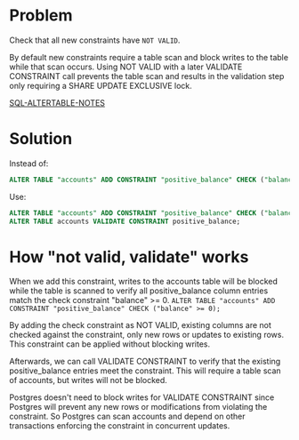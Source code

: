 # Problem

Check that all new constraints have `NOT VALID`.

By default new constraints require a table scan and block writes to the table while that scan occurs. Using NOT VALID with a later VALIDATE CONSTRAINT call prevents the table scan and results in the validation step only requiring a SHARE UPDATE EXCLUSIVE lock.

[SQL-ALTERTABLE-NOTES](https://www.postgresql.org/docs/current/sql-altertable.html#SQL-ALTERTABLE-NOTES)

# Solution

Instead of:
```sql
ALTER TABLE "accounts" ADD CONSTRAINT "positive_balance" CHECK ("balance" >= 0);
```

Use:
```sql
ALTER TABLE "accounts" ADD CONSTRAINT "positive_balance" CHECK ("balance" >= 0) NOT VALID;
ALTER TABLE accounts VALIDATE CONSTRAINT positive_balance;
```

# How "not valid, validate" works

When we add this constraint, writes to the accounts table will be blocked while the table is scanned to verify all positive_balance column entries match the check constraint "balance" >= 0.
`ALTER TABLE "accounts" ADD CONSTRAINT "positive_balance" CHECK ("balance" >= 0);`

By adding the check constraint as NOT VALID, existing columns are not checked against the constraint, only new rows or updates to existing rows. This constraint can be applied without blocking writes.

Afterwards, we can call VALIDATE CONSTRAINT to verify that the existing positive_balance entries meet the constraint. This will require a table scan of accounts, but writes will not be blocked.

Postgres doesn't need to block writes for VALIDATE CONSTRAINT since Postgres will prevent any new rows or modifications from violating the constraint.
So Postgres can scan accounts and depend on other transactions enforcing the constraint in concurrent updates.
